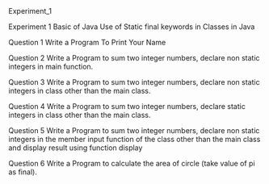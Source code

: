 <!DOCTYPE html>
<html lang="en">
<head>
</head>
<body>
    <h>Experiment_1</h>
    <p>Experiment 1 Basic of Java Use of Static final keywords in Classes in Java</p>
    <p>Question 1 Write a  Program To Print Your Name</p>
    <p>Question 2 Write a Program to sum two integer numbers, declare non static integers in main function.</p>
    <p>Question 3 Write a Program to sum two integer numbers, declare non static integers in class other than the main class.</p>
    <p>Question 4 Write a Program to sum two integer numbers, declare static integers in class other than the main  class.</p>
    <p>Question 5 Write a Program to sum two integer numbers, declare non static integers in the member input function of the class other than the main class and display result using function display</p>
    <p>Question 6 Write a Program to calculate the area of circle (take value of pi as final).</p>
</body>
</html>